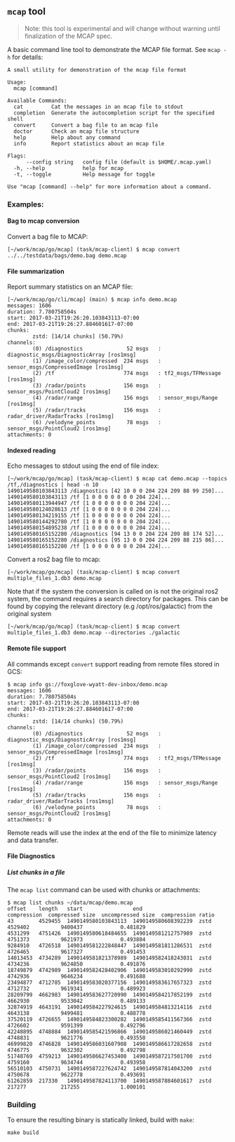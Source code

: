 ## `mcap` tool

> Note: this tool is experimental and will change without warning until finalization of the MCAP spec.

A basic command line tool to demonstrate the MCAP file format. See `mcap -h`
for details:

    A small utility for demonstration of the mcap file format

    Usage:
      mcap [command]

    Available Commands:
      cat         Cat the messages in an mcap file to stdout
      completion  Generate the autocompletion script for the specified shell
      convert     Convert a bag file to an mcap file
      doctor      Check an mcap file structure
      help        Help about any command
      info        Report statistics about an mcap file

    Flags:
          --config string   config file (default is $HOME/.mcap.yaml)
      -h, --help            help for mcap
      -t, --toggle          Help message for toggle

    Use "mcap [command] --help" for more information about a command.

### Examples:

#### Bag to mcap conversion

Convert a bag file to MCAP:

<!-- cspell: disable -->

    [~/work/mcap/go/mcap] (task/mcap-client) $ mcap convert ../../testdata/bags/demo.bag demo.mcap

<!-- cspell: enable -->

#### File summarization

Report summary statistics on an MCAP file:

    [~/work/mcap/go/cli/mcap] (main) $ mcap info demo.mcap
    messages: 1606
    duration: 7.780758504s
    start: 2017-03-21T19:26:20.103843113-07:00
    end: 2017-03-21T19:26:27.884601617-07:00
    chunks:
            zstd: [14/14 chunks] (50.79%)
    channels:
            (0) /diagnostics              52 msgs   : diagnostic_msgs/DiagnosticArray [ros1msg]
            (1) /image_color/compressed  234 msgs   : sensor_msgs/CompressedImage [ros1msg]
            (2) /tf                      774 msgs   : tf2_msgs/TFMessage [ros1msg]
            (3) /radar/points            156 msgs   : sensor_msgs/PointCloud2 [ros1msg]
            (4) /radar/range             156 msgs   : sensor_msgs/Range [ros1msg]
            (5) /radar/tracks            156 msgs   : radar_driver/RadarTracks [ros1msg]
            (6) /velodyne_points          78 msgs   : sensor_msgs/PointCloud2 [ros1msg]
    attachments: 0

#### Indexed reading

Echo messages to stdout using the end of file index:

    [~/work/mcap/go/mcap] (task/mcap-client) $ mcap cat demo.mcap --topics /tf,/diagnostics | head -n 10
    1490149580103843113 /diagnostics [42 10 0 0 204 224 209 88 99 250]...
    1490149580103843113 /tf [1 0 0 0 0 0 0 0 204 224]...
    1490149580113944947 /tf [1 0 0 0 0 0 0 0 204 224]...
    1490149580124028613 /tf [1 0 0 0 0 0 0 0 204 224]...
    1490149580134219155 /tf [1 0 0 0 0 0 0 0 204 224]...
    1490149580144292780 /tf [1 0 0 0 0 0 0 0 204 224]...
    1490149580154895238 /tf [1 0 0 0 0 0 0 0 204 224]...
    1490149580165152280 /diagnostics [94 13 0 0 204 224 209 88 174 52]...
    1490149580165152280 /diagnostics [95 13 0 0 204 224 209 88 215 86]...
    1490149580165152280 /tf [1 0 0 0 0 0 0 0 204 224]...

Convert a ros2 bag file to mcap:

    [~/work/mcap/go/mcap] (task/mcap-client) $ mcap convert multiple_files_1.db3 demo.mcap

Note that if the system the conversion is called on is not the original ros2
system, the command requires a search directory for packages. This can be found
by copying the relevant directory (e.g /opt/ros/galactic) from the original
system

    [~/work/mcap/go/mcap] (task/mcap-client) $ mcap convert multiple_files_1.db3 demo.mcap --directories ./galactic

#### Remote file support

All commands except `convert` support reading from remote files stored in GCS:

    $ mcap info gs://foxglove-wyatt-dev-inbox/demo.mcap
    messages: 1606
    duration: 7.780758504s
    start: 2017-03-21T19:26:20.103843113-07:00
    end: 2017-03-21T19:26:27.884601617-07:00
    chunks:
            zstd: [14/14 chunks] (50.79%)
    channels:
            (0) /diagnostics              52 msgs   : diagnostic_msgs/DiagnosticArray [ros1msg]
            (1) /image_color/compressed  234 msgs   : sensor_msgs/CompressedImage [ros1msg]
            (2) /tf                      774 msgs   : tf2_msgs/TFMessage [ros1msg]
            (3) /radar/points            156 msgs   : sensor_msgs/PointCloud2 [ros1msg]
            (4) /radar/range             156 msgs   : sensor_msgs/Range [ros1msg]
            (5) /radar/tracks            156 msgs   : radar_driver/RadarTracks [ros1msg]
            (6) /velodyne_points          78 msgs   : sensor_msgs/PointCloud2 [ros1msg]
    attachments: 0

Remote reads will use the index at the end of the file to minimize latency and data transfer.

#### File Diagnostics

##### List chunks in a file

The `mcap list` command can be used with chunks or attachments:

    $ mcap list chunks ~/data/mcap/demo.mcap
    offset    length   start                end                  compression  compressed size  uncompressed size  compression ratio
    43        4529455  1490149580103843113  1490149580608392239  zstd         4529402          9400437            0.481829
    4531299   4751426  1490149580618484655  1490149581212757989  zstd         4751373          9621973            0.493804
    9284910   4726518  1490149581222848447  1490149581811286531  zstd         4726465          9617327            0.491453
    14013453  4734289  1490149581821378989  1490149582418243031  zstd         4734236          9624850            0.491876
    18749879  4742989  1490149582428402906  1490149583010292990  zstd         4742936          9646234            0.491688
    23494877  4712785  1490149583020377156  1490149583617657323  zstd         4712732          9619341            0.489923
    28209799  4662983  1490149583627720990  1490149584217852199  zstd         4662930          9533042            0.489133
    32874919  4643191  1490149584227924615  1490149584813214116  zstd         4643138          9499481            0.488778
    37520119  4726655  1490149584823300282  1490149585411567366  zstd         4726602          9591399            0.492796
    42248895  4748884  1490149585421596866  1490149586021460449  zstd         4748831          9621776            0.493550
    46999820  4746828  1490149586031607908  1490149586617282658  zstd         4746775          9632302            0.492798
    51748769  4759213  1490149586627453408  1490149587217501700  zstd         4759160          9634744            0.493958
    56510103  4750731  1490149587227624742  1490149587814043200  zstd         4750678          9622778            0.493691
    61262859  217330   1490149587824113700  1490149587884601617  zstd         217277           217255             1.000101

### Building

To ensure the resulting binary is statically linked, build with `make`:

    make build

